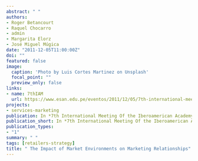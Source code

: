 ```yaml
---
abstract: " "
authors:
- Roger Betancourt
- Raquel Chocarro
- admin
- Margarita Elorz
- José Miguel Múgica
date: "2011-12-05T11:00:00Z"
doi: ""
featured: false
image:
  caption: 'Photo by Luis Cortes Martinez on Unsplash'
  focal_point: ""
  preview_only: false
links:
- name: 7thIAM
  url: https://www.esan.edu.pe/eventos/2011/12/05/7th-international-meeting-of-the-iberoamerican-academy-of-management/
projects:
- services-marketing
publication: In *7th International Meeting Of the Iberoamerican Academy of Management*
publication_short: In *7th International Meeting Of the Iberoamerican Academy of Management*
publication_types:
- "1"
summary: " "
tags: [retailers-strategy]
title: " The Impact of Market Environments on Marketing Relationships"
---
```




